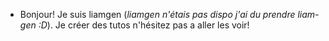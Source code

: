- Bonjour! Je suis liamgen (*liamgen n'étais pas dispo j'ai du prendre liam-gen :D*). Je créer des tutos n'hésitez pas a aller les voir!
